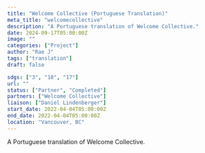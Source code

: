 ```yaml
---
title: "Welcome Collective (Portuguese Translation)"
meta_title: "welcomecollective"
description: "A Portuguese translation of Welcome Collective."
date: 2024-09-17T05:00:00Z
image: ""
categories: ["Project"]
author: "Rae J"
tags: ["translation"]
draft: false

sdgs: ["3", "10", "17"]
url: ""
status: ["Partner", "Completed"]
partners: ["Welcome Collective"]
liaison: ["Daniel Lindenberger"]
start_date: 2022-04-04T05:00:00Z
end_date: 2022-04-04T05:00:00Z
location: "Vancouver, BC"
---
```


A Portuguese translation of Welcome Collective.
